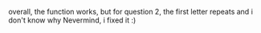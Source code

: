 overall, the function works, but for question 2, the first letter repeats and i don't know why
Nevermind, i fixed it :)
